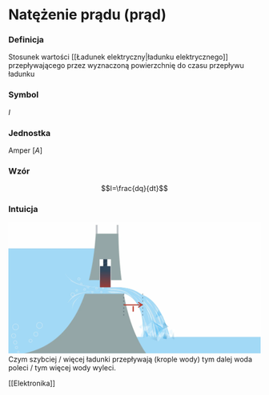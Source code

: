 # Natężenie prądu (prąd)
### Definicja
Stosunek wartości [[Ładunek elektryczny|ładunku elektrycznego]] przepływającego przez wyznaczoną powierzchnię do czasu przepływu ładunku

### Symbol
$I$
### Jednostka
Amper $[A]$

### Wzór
$$I=\frac{dq}{dt}$$
### Intuicja
![](img/natezenie1.PNG)
Czym szybciej / więcej ładunki przepływają (krople wody) tym dalej woda poleci / tym więcej wody wyleci.

[[Elektronika]]